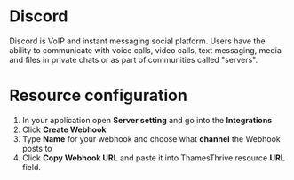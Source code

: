 # Discord

Discord is VoIP and instant messaging social platform. Users have the ability to communicate with voice calls, video
calls, text messaging, media and files in private chats or as part of communities called "servers".

# Resource configuration

1. In your application open __Server setting__ and go into the __Integrations__
2. Click __Create Webhook__
3. Type __Name__ for your webhook and choose what __channel__ the Webhook posts to
4. Click __Copy Webhook URL__ and paste it into ThamesThrive resource __URL__ field.
